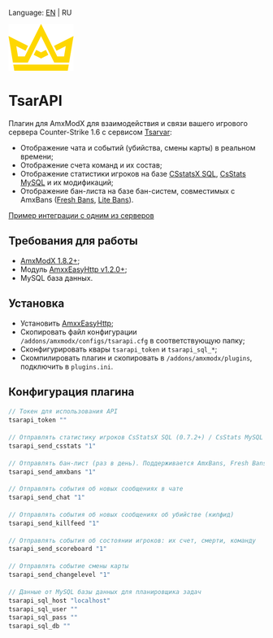 Language: [EN](/README.md) | RU

![image](./logo.png)

# TsarAPI

Плагин для AmxModX для взаимодействия и связи вашего игрового сервера Counter-Strike 1.6 с сервисом [Tsarvar](https://tsarvar.com/):
* Отображение чата и событий (убийства, смены карты) в реальном времени;
* Отображение счета команд и их состав;
* Отображение статистики игроков на базе [CSstatsX SQL](https://dev-cs.ru/resources/179/), [CsStats MySQL](https://fungun.net/shop/?p=show&id=3) и их модификаций;
* Отображение бан-листа на базе бан-систем, совместимых с AmxBans ([Fresh Bans](https://dev-cs.ru/resources/196/), [Lite Bans](https://dev-cs.ru/resources/352/)).

[Пример интеграции с одним из серверов](https://tsarvar.com/ru/@EpicFunKnife/plugin)

## Требования для работы
* [AmxModX 1.8.2+](https://github.com/alliedmodders/amxmodx);
* Модуль [AmxxEasyHttp v1.2.0+](https://github.com/Next21Team/AmxxEasyHttp);
* MySQL база данных.

## Установка

* Установить [AmxxEasyHttp](https://github.com/Next21Team/AmxxEasyHttp);
* Скопировать файл конфигурации `/addons/amxmodx/configs/tsarapi.cfg` в соответствующую папку;
* Сконфигурировать квары `tsarapi_token` и `tsarapi_sql_*`;
* Скомпилировать плагин и скопировать в `/addons/amxmodx/plugins`, подключить в `plugins.ini`.

## Конфигурация плагина

```c
// Токен для использования API
tsarapi_token ""

// Отправлять статистику игроков CsStatsX SQL (0.7.2+) / CsStats MySQL (раз в день)
tsarapi_send_csstats "1"

// Отправлять бан-лист (раз в день). Поддерживается AmxBans, Fresh Bans и Lite Bans
tsarapi_send_amxbans "1"

// Отправлять события об новых сообщениях в чате
tsarapi_send_chat "1"

// Отправлять события об новых сообщениях об убийстве (килфид)
tsarapi_send_killfeed "1"

// Отправлять события об состоянии игроков: их счет, смерти, команду
tsarapi_send_scoreboard "1"

// Отправлять событие смены карты
tsarapi_send_changelevel "1"

// Данные от MySQL базы данных для планировщика задач
tsarapi_sql_host "localhost"
tsarapi_sql_user ""
tsarapi_sql_pass ""
tsarapi_sql_db ""
```

